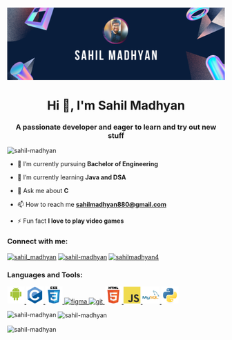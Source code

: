 ![logo](https://github.com/Sahil-Madhyan/Sahil-Madhyan/blob/main/github_banner.png)
<h1 align="center">Hi 👋, I'm Sahil Madhyan</h1>
<h3 align="center">A passionate developer and eager to learn and try out new stuff</h3>

<p align="left"> <img src="https://komarev.com/ghpvc/?username=sahil-madhyan&label=Profile%20views&color=0e75b6&style=flat" alt="sahil-madhyan" /> </p>

- 🔭 I’m currently pursuing **Bachelor of Engineering**

- 🌱 I’m currently learning **Java and DSA**

- 💬 Ask me about **C**

- 📫 How to reach me **sahilmadhyan880@gmail.com**

- ⚡ Fun fact **I love to play video games**

<h3 align="left">Connect with me:</h3>
<p align="left">
<a href="https://twitter.com/sahil_madhyan" target="blank"><img align="center" src="https://raw.githubusercontent.com/rahuldkjain/github-profile-readme-generator/master/src/images/icons/Social/twitter.svg" alt="sahil_madhyan" height="30" width="40" /></a>
<a href="https://linkedin.com/in/sahil-madhyan" target="blank"><img align="center" src="https://raw.githubusercontent.com/rahuldkjain/github-profile-readme-generator/master/src/images/icons/Social/linked-in-alt.svg" alt="sahil-madhyan" height="30" width="40" /></a>
<a href="https://instagram.com/sahilmadhyan4" target="blank"><img align="center" src="https://raw.githubusercontent.com/rahuldkjain/github-profile-readme-generator/master/src/images/icons/Social/instagram.svg" alt="sahilmadhyan4" height="30" width="40" /></a>
</p>

<h3 align="left">Languages and Tools:</h3>
<p align="left"> <a href="https://developer.android.com" target="_blank" rel="noreferrer"> <img src="https://raw.githubusercontent.com/devicons/devicon/master/icons/android/android-original-wordmark.svg" alt="android" width="40" height="40"/> </a> <a href="https://www.cprogramming.com/" target="_blank" rel="noreferrer"> <img src="https://raw.githubusercontent.com/devicons/devicon/master/icons/c/c-original.svg" alt="c" width="40" height="40"/> </a> <a href="https://www.w3schools.com/css/" target="_blank" rel="noreferrer"> <img src="https://raw.githubusercontent.com/devicons/devicon/master/icons/css3/css3-original-wordmark.svg" alt="css3" width="40" height="40"/> </a> <a href="https://www.figma.com/" target="_blank" rel="noreferrer"> <img src="https://www.vectorlogo.zone/logos/figma/figma-icon.svg" alt="figma" width="40" height="40"/> </a> <a href="https://git-scm.com/" target="_blank" rel="noreferrer"> <img src="https://www.vectorlogo.zone/logos/git-scm/git-scm-icon.svg" alt="git" width="40" height="40"/> </a> <a href="https://www.w3.org/html/" target="_blank" rel="noreferrer"> <img src="https://raw.githubusercontent.com/devicons/devicon/master/icons/html5/html5-original-wordmark.svg" alt="html5" width="40" height="40"/> </a> <a href="https://developer.mozilla.org/en-US/docs/Web/JavaScript" target="_blank" rel="noreferrer"> <img src="https://raw.githubusercontent.com/devicons/devicon/master/icons/javascript/javascript-original.svg" alt="javascript" width="40" height="40"/> </a> <a href="https://www.mysql.com/" target="_blank" rel="noreferrer"> <img src="https://raw.githubusercontent.com/devicons/devicon/master/icons/mysql/mysql-original-wordmark.svg" alt="mysql" width="40" height="40"/> </a> <a href="https://www.python.org" target="_blank" rel="noreferrer"> <img src="https://raw.githubusercontent.com/devicons/devicon/master/icons/python/python-original.svg" alt="python" width="40" height="40"/> </a> </p>

<p><img align="left" src="https://github-readme-stats.vercel.app/api/top-langs?username=sahil-madhyan&show_icons=true&locale=en&layout=compact" alt="sahil-madhyan" /></p>

<p>&nbsp;<img align="center" src="https://github-readme-stats.vercel.app/api?username=sahil-madhyan&show_icons=true&locale=en" alt="sahil-madhyan" /></p>

<p><img align="center" src="https://github-readme-streak-stats.herokuapp.com/?user=sahil-madhyan&" alt="sahil-madhyan" /></p>
